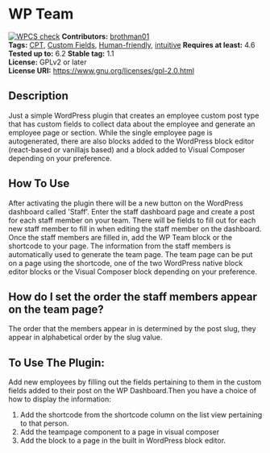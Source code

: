 # WP Team #
[![WPCS check](https://github.com/brothman01/wp-team/actions/workflows/wpcs.yml/badge.svg)](https://github.com/brothman01/wp-team/actions/workflows/wpcs.yml)
**Contributors:** [brothman01](https://profiles.wordpress.org/brothman01)  
**Tags:** [CPT](https://wordpress.org/themes/tags/productivity/), [Custom Fields](https://wordpress.org/themes/tags/monitor/), [Human-friendly](https://wordpress.org/themes/tags/updates/), [intuitive](https://wordpress.org/themes/tags/php/)
**Requires at least:** 4.6  
**Tested up to:** 6.2
**Stable tag:** 1.1  
**License:** GPLv2 or later  
**License URI:** https://www.gnu.org/licenses/gpl-2.0.html  

## Description ##

Just a simple WordPress plugin that creates an employee custom post type that has custom fields to collect data about the employee and generate an employee page or section. While the single employee page is autogenerated, there are also blocks added to the WordPress block editor (react-based or vanillajs based) and a block added to Visual Composer depending on your preference.

## How To Use ##
After activating the plugin there will be a new button on the WordPress dashboard called 'Staff'.  Enter the staff dashboard page and create a post for each staff member on your team.  There will be fields to fill out for each new staff member to fill in when editing the staff member on the dashboard.  Once the staff members are filled in, add the WP Team block or the shortcode to your page.  The information from the staff members is automatically used to generate the team page.  The team page can be put on a page using the shortcode, one of the two WordPress native block editor blocks or the Visual Composer block depending on your preference.

## How do I set the order the staff members appear on the team page?
The order that the members appear in is determined by the post slug, they appear in alphabetical order by the slug value.


## To Use The Plugin:
Add new employees by filling out the fields pertaining to them in the custom fields added to their post on the WP Dashboard.Then you have a choice of how to display the information:
1) Add the shortcode from the shortcode column on the list view pertaining to that person.
2) Add the teampage component to a page in visual composer
3) Add the block to a page in the built in WordPress block editor.

